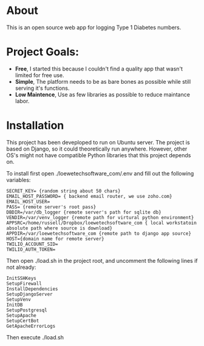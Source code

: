 # About 

This is an open source web app for logging Type 1 Diabetes numbers.

# Project Goals:



- **Free**, I started this because I couldn't find a quality app that wasn't limited for free use.
- **Simple**, The platform needs to be as bare bones as possible while still serving it's functions.
- **Low Maintence**, Use as few libraries as possible to reduce maintance labor.


# Installation

This project has been deveploped to run on Ubuntu server. The project is based on Django, so it could theoretically run anywhere. However, other OS's might not have compatible Python libraries that this project depends on. 

To install first open ./loewetechsoftware_com/.env and fill out the following variables:

	SECRET_KEY= {random string about 50 chars}
	EMAIL_HOST_PASSWORD= { backend email router, we use zoho.com}
	EMAIL_HOST_USER=
	PASS= {remote server's root pass}
	DBDIR=/var/db_logger {remote server's path for sqlite db}
	VENDIR=/var/venv_logger {remote path for virtural python environment}
	APPSRC=/home/russell/Dropbox/loewetechsoftware_com { local workstatoin absolute path where source is download}
	APPDIR=/var/loewetechsoftware_com {remote path to django app source}
	HOST={domain name for remote server}
	TWILIO_ACCOUNT_SID=
	TWILIO_AUTH_TOKEN=

Then open ./load.sh in the project root, and uncomment the following lines if not already:
	
	
	InitSSHKeys
	SetupFirewall
	InstallDependencies
	SetupDjangoServer
	SetupVenv
	InitDB
	SetupPostgresql
	SetupApache
	SetupCertBot
	GetApacheErrorLogs

Then execute ./load.sh 
